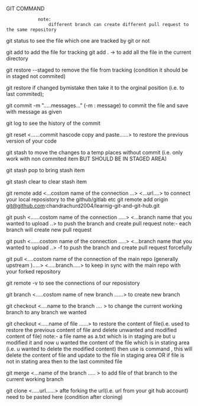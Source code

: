 GIT COMMAND 


                note:
                    different branch can create different pull request to the same repository



git status 
    to see the file which one are tracked by git or not

git add <filename>
    to add the file for tracking
            git add .  -> to add all the file in the current directory

git restore --staged <filename>
    to remove the file from tracking (condition it should be in staged not commited)

git restore <filename>
    if changed bymistake then take it to the orginal position (i.e. to last commited);

git commit -m ".....messages..."      (-m : message)
    to commit the file and save with message as given

git log
    to see the history of the commit

git reset <......commit hascode copy and paste......>
    to restore the previous version of your code

git stash
    to move the changes to a temp places without commit  (i.e. only work with non commited item BUT SHOULD BE IN STAGED AREA)

git stash pop
    to bring stash item

git stash clear
    to clear stash item

git remote add <...costom  name of the connection ...> <...url....>
    to connect your local reposistory to the github/gitlab etc
                git remote add origin git@github.com:chandrachurd2004/learnig-git-and-git-hub.git

git push <......costom name of the connection .....> <...branch name that you wanted to upload ..>
    to push the branch and create pull request
                    note:- each branch will create new pull request

git push <......costom name of the connection .....> <...branch name that you wanted to upload ..> -f
    to push the branch and create pull request forcefully

git pull <....costom name of the connection of the main repo (generally upstream ).....> <.....branch.....>
    to keep in sync with the main repo with your forked repository

git remote -v 
    to see the connections of our reposistory

git branch <.....costom name of new branch ......>
    to create new branch

git checkout <....name to the branch .... >
    to change the current working branch to any branch we wanted

git checkout <.....name of file ......>
    to restore the content of file(i.e. used to restore the previous content of file and delete unwanted and modified content of file)
                note:- a file name as a.txt which is in staging are but u modified it and now u wanted the content of the file which is in stating area (i.e. u wanted to delete the modified content) then use is command , this will delete the content of file and update to the file in staging area  OR  if file is not in stating area then to the last commited file 

git merge <...name of the branch ..... >
    to add file of that branch to the current working branch

git clone <.....url......>
    afte forking the url(i.e. url from your git hub account) need to be pasted here (condition after cloning)
